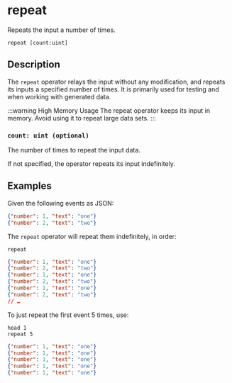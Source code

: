 # repeat

Repeats the input a number of times.

```tql
repeat [count:uint]
```

## Description

The `repeat` operator relays the input without any modification, and repeats its
inputs a specified number of times. It is primarily used for testing and when
working with generated data.

:::warning High Memory Usage
The repeat operator keeps its input in memory. Avoid using it to repeat large
data sets.
:::

### `count: uint (optional)`

The number of times to repeat the input data.

If not specified, the operator repeats its input indefinitely.

## Examples

Given the following events as JSON:

```json
{"number": 1, "text": "one"}
{"number": 2, "text": "two"}
```

The `repeat` operator will repeat them indefinitely, in order:

```tql
repeat
```

```json
{"number": 1, "text": "one"}
{"number": 2, "text": "two"}
{"number": 1, "text": "one"}
{"number": 2, "text": "two"}
{"number": 1, "text": "one"}
{"number": 2, "text": "two"}
// …
```

To just repeat the first event 5 times, use:

```tql
head 1
repeat 5
```

```json
{"number": 1, "text": "one"}
{"number": 1, "text": "one"}
{"number": 1, "text": "one"}
{"number": 1, "text": "one"}
{"number": 1, "text": "one"}
```
